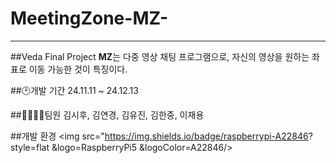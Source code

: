 # MeetingZone-MZ-
---
##Veda Final Project
**MZ**는 다중 영상 채팅 프로그램으로, 자신의 영상을 원하는 좌표로 이동 가능한 것이 특징이다. 

##:clock2:개발 기간
24.11.11 ~ 24.12.13

##👨‍👩‍👦‍👦팀원
김시후, 김연경, 김유진, 김한중, 이재용

##개발 환경
<img src="https://img.shields.io/badge/raspberrypi-A22846?
          style=flat
          &logo=RaspberryPi5
          &logoColor=A22846/>

